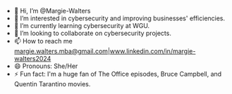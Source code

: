 - 👋 Hi, I’m @Margie-Walters
- 👀 I’m interested in cybersecurity and improving businesses' efficiencies.
- 🌱 I’m currently learning cybersecurity at WGU.
- 💞️ I’m looking to collaborate on cybersecurity projects. 
- 📫 How to reach me margie.walters.mba@gmail.com|www.linkedin.com/in/margie-walters2024
- 😄 Pronouns: She/Her
- ⚡ Fun fact: I'm a huge fan of The Office episodes, Bruce Campbell, and Quentin Tarantino movies.

<!---
Margie-Walters/Margie-Walters is a ✨ special ✨ repository because its `README.md` (this file) appears on your GitHub profile.
You can click the Preview link to take a look at your changes.
--->
